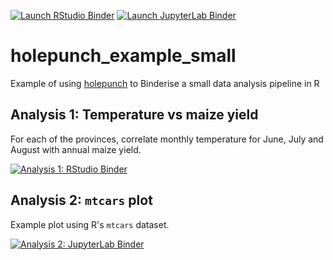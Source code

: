<!-- badges: start -->
[![Launch RStudio Binder](https://img.shields.io/badge/launch-RStudio-579ACA.svg?style=for-the-badge)](https://mybinder.org/v2/gh/kaedonkers/holepunch_example_small/main?urlpath=rstudio) 
[![Launch JupyterLab Binder](https://img.shields.io/badge/launch-JupyterLab-F5A252.svg?style=for-the-badge)](https://mybinder.org/v2/gh/kaedonkers/holepunch_example_small/main?urlpath=lab)
<!-- badges: end -->

# holepunch_example_small
Example of using [holepunch](https://github.com/karthik/holepunch) to Binderise a small data analysis pipeline in R


## Analysis 1: Temperature vs maize yield

For each of the provinces, correlate monthly temperature for June, July and August with annual maize yield.

[![Analysis 1: RStudio Binder](https://img.shields.io/badge/Analysis1-Rstudio-579ACA.svg?style=for-the-badge)](https://mybinder.org/v2/gh/kaedonkers/holepunch_example_small/main?urlpath=rstudio&filepath=analysis/simple_plot.R)


## Analysis 2: `mtcars` plot

Example plot using R's `mtcars` dataset.

[![Analysis 2: JupyterLab Binder](https://img.shields.io/badge/Analysis2-JupyterLab-F5A252.svg?style=for-the-badge)](https://mybinder.org/v2/gh/kaedonkers/holepunch_example_small/main?urlpath=tree/analysis/mtcars_plot.ipynb)
